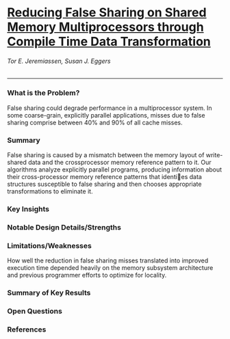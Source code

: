 # [Reducing False Sharing on Shared Memory Multiprocessors through Compile Time Data Transformation](https://ieeexplore.ieee.org/abstract/document/286299/)

###### Tor E. Jeremiassen, Susan J. Eggers

---

### What is the Problem?

False sharing could degrade performance in a multiprocessor system. In some coarse-grain, explicitly parallel applications, misses due to false sharing comprise between 40% and 90% of all cache misses.

### Summary

False sharing is caused by a mismatch between the memory layout of write-shared data and the crossprocessor
memory reference pattern to it. Our algorithms analyze explicitly parallel programs, producing information about their cross-processor memory reference patterns that identies data structures susceptible to false sharing and then chooses appropriate transformations to eliminate it.

### Key Insights

### Notable Design Details/Strengths

### Limitations/Weaknesses

How well the reduction in false sharing misses translated into improved execution time depended heavily on the memory subsystem architecture and previous programmer efforts to optimize for locality.

### Summary of Key Results

### Open Questions

### References
